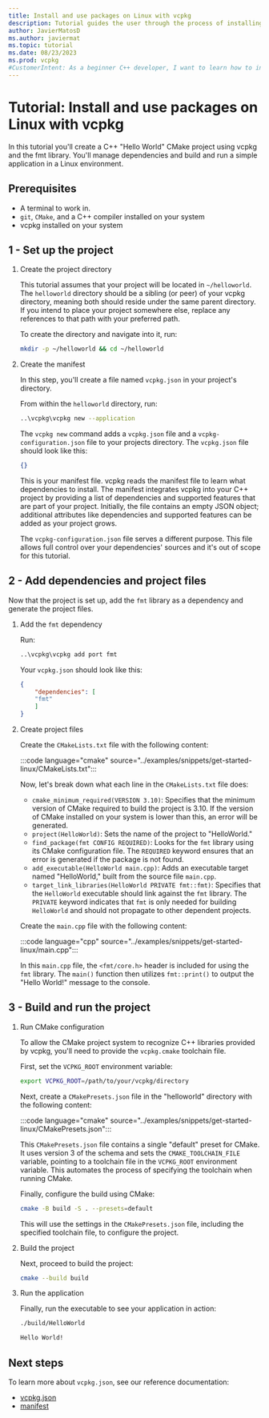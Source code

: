 ```yaml
---
title: Install and use packages on Linux with vcpkg
description: Tutorial guides the user through the process of installing and using packages on Linux with vcpkg.
author: JavierMatosD
ms.author: javiermat
ms.topic: tutorial
ms.date: 08/23/2023
ms.prod: vcpkg
#CustomerIntent: As a beginner C++ developer, I want to learn how to install and manage packages on a Linux environment using vcpkg, so that I can easily set up and maintain C++ projects with necessary dependencies.
---
```


# Tutorial: Install and use packages on Linux with vcpkg

In this tutorial you'll create a C++ "Hello World" CMake project using vcpkg and the fmt library. You'll manage dependencies and build and run a simple application in a Linux environment.

## Prerequisites

- A terminal to work in.
- `git`, `CMake`, and a C++ compiler installed on your system
- vcpkg installed on your system

## 1 - Set up the project

1. Create the project directory

    This tutorial assumes that your project will be located in `~/helloworld`. The `helloworld` directory should be a sibling (or peer) of your vcpkg directory, meaning both should reside under the same parent directory. If you intend to place your project somewhere else, replace any references to that path with your preferred path.
    
    To create the directory and navigate into it, run:
    
    ```bash
    mkdir -p ~/helloworld && cd ~/helloworld
    ```

2. Create the manifest

    In this step, you'll create a file named `vcpkg.json` in your project's directory. 
    
    From within the `helloworld` directory, run:

    ```bash
    ..\vcpkg\vcpkg new --application
    ```

    The `vcpkg new` command adds a `vcpkg.json` file and a `vcpkg-configuration.json` file to your projects directory. The `vcpkg.json` file should look like this:

    ```json
    {}
    ```

    This is your manifest file. vcpkg reads the manifest file to learn what dependencies to install. The manifest integrates vcpkg into your C++ project by providing a list of dependencies and supported features that are part of your project. Initially, the file contains an empty JSON object; additional attributes like dependencies and supported features can be added as your project grows.

    The `vcpkg-configuration.json` file serves a different purpose. This file allows full control over your dependencies' sources and it's out of scope for this tutorial.

## 2 - Add dependencies and project files

Now that the project is set up, add the `fmt` library as a dependency and generate the project files.

1. Add the `fmt` dependency

    Run:

    ```bash
    ..\vcpkg\vcpkg add port fmt
    ```

    Your `vcpkg.json` should look like this:

    ```json
    {
        "dependencies": [
        "fmt"
        ]
    }
    ```

2. Create project files

    Create the `CMakeLists.txt` file with the following content:

    :::code language="cmake" source="../examples/snippets/get-started-linux/CMakeLists.txt":::

    Now, let's break down what each line in the `CMakeLists.txt` file does:

    - `cmake_minimum_required(VERSION 3.10)`: Specifies that the minimum version of CMake required to build the project is 3.10. If the version of CMake installed on your system is lower than this, an error will be generated.
    - `project(HelloWorld)`: Sets the name of the project to "HelloWorld."
    - `find_package(fmt CONFIG REQUIRED)`: Looks for the `fmt` library using its CMake configuration file. The `REQUIRED` keyword ensures that an error is generated if the package is not found.
    - `add_executable(HelloWorld main.cpp)`: Adds an executable target named "HelloWorld," built from the source file `main.cpp`.
    - `target_link_libraries(HelloWorld PRIVATE fmt::fmt)`: Specifies that the `HelloWorld` executable should link against the `fmt` library. The `PRIVATE` keyword indicates that `fmt` is only needed for building `HelloWorld` and should not propagate to other dependent projects.

    Create the `main.cpp` file with the following content:

    :::code language="cpp" source="../examples/snippets/get-started-linux/main.cpp":::

    In this `main.cpp` file, the `<fmt/core.h>` header is included for using the `fmt` library. The `main()` function then utilizes `fmt::print()` to output the "Hello World!" message to the console.

## 3 - Build and run the project

1. Run CMake configuration

    To allow the CMake project system to recognize C++ libraries provided by vcpkg, you'll need to provide the `vcpkg.cmake` toolchain file. 

    First, set the `VCPKG_ROOT` environment variable:

    ```bash
    export VCPKG_ROOT=/path/to/your/vcpkg/directory
    ```

    Next, create a `CMakePresets.json` file in the "helloworld" directory with the following content:

    :::code language="cmake" source="../examples/snippets/get-started-linux/CMakePresets.json":::

    This `CMakePresets.json` file contains a single "default" preset for CMake. It uses version 3 of the schema and sets the `CMAKE_TOOLCHAIN_FILE` variable, pointing to a toolchain file in the `VCPKG_ROOT` environment variable. This automates the process of specifying the toolchain when running CMake.

    Finally, configure the build using CMake:

    ```bash
    cmake -B build -S . --presets=default
    ```

    This will use the settings in the `CMakePresets.json` file, including the specified toolchain file, to configure the project.

2. Build the project

    Next, proceed to build the project:

    ```bash
    cmake --build build
    ```

3. Run the application

    Finally, run the executable to see your application in action:

    ```bash
    ./build/HelloWorld
    
    Hello World!
    ```

## Next steps

To learn more about `vcpkg.json`, see our reference documentation:

- [vcpkg.json](..\reference\vcpkg-json.md)
- [manifest](..\users\manifests.md)
